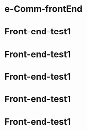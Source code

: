 # e-Comm-frontEnd
# Front-end-test1
# Front-end-test1
# Front-end-test1
# Front-end-test1
# Front-end-test1
